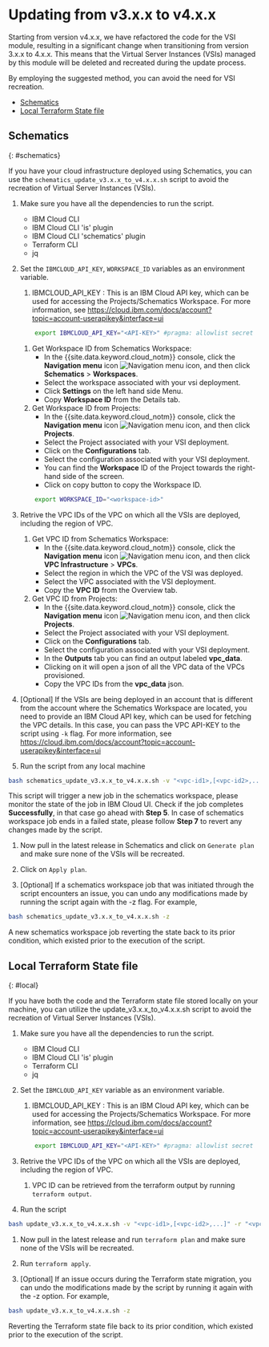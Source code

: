 # Updating from v3.x.x to v4.x.x

Starting from version v4.x.x, we have refactored the code for the VSI module, resulting in a significant change when transitioning from version 3.x.x to 4.x.x. This means that the Virtual Server Instances (VSIs) managed by this module will be deleted and recreated during the update process.

By employing the suggested method, you can avoid the need for VSI recreation.

- [Schematics](#schematics)
- [Local Terraform State file](#local)

## Schematics
{: #schematics}

If you have your cloud infrastructure deployed using Schematics, you can use the  `schematics_update_v3.x.x_to_v4.x.x.sh` script to avoid the recreation of Virtual Server Instances (VSIs).

1. Make sure you have all the dependencies to run the script.
    - IBM Cloud CLI
    - IBM Cloud CLI 'is' plugin
    - IBM Cloud CLI 'schematics' plugin
    - Terraform CLI
    - jq

1. Set the `IBMCLOUD_API_KEY`, `WORKSPACE_ID` variables as an environment variable.
    1. IBMCLOUD_API_KEY : This is an IBM Cloud API key, which can be used for accessing the Projects/Schematics Workspace. For more information, see https://cloud.ibm.com/docs/account?topic=account-userapikey&interface=ui
    ```sh
        export IBMCLOUD_API_KEY="<API-KEY>" #pragma: allowlist secret
    ```

    1. Get Workspace ID from Schematics Workspace:
        - In the {{site.data.keyword.cloud_notm}} console, click the **Navigation menu** icon ![Navigation menu icon](../icons/icon_hamburger.svg "Menu"), and then click **Schematics** > **Workspaces**.
        - Select the workspace associated with your vsi deployment.
        - Click **Settings** on the left hand side Menu.
        - Copy **Workspace ID** from the Details tab.
    1. Get Workspace ID from Projects:
        - In the {{site.data.keyword.cloud_notm}} console, click the **Navigation menu** icon ![Navigation menu icon](../icons/icon_hamburger.svg "Menu"), and then click **Projects**.
        - Select the Project associated with your VSI deployment.
        - Click on the **Configurations** tab.
        - Select the configuration associated with your VSI deployment.
        - You can find the **Workspace** ID of the Project towards the right-hand side of the screen.
        - Click on copy button to copy the Workspace ID.
    ```sh
        export WORKSPACE_ID="<workspace-id>"
    ```

1. Retrive the VPC IDs of the VPC on which all the VSIs are deployed, including the region of VPC.
    1. Get VPC ID from Schematics Workspace:
        - In the {{site.data.keyword.cloud_notm}} console, click the **Navigation menu** icon ![Navigation menu icon](../icons/icon_hamburger.svg "Menu"), and then click **VPC Infrastructure** > **VPCs**.
        - Select the region in which the VPC of the VSI was deployed.
        - Select the VPC associated with the VSI deployment.
        - Copy the **VPC ID** from the Overview tab.
    1. Get VPC ID from Projects:
        - In the {{site.data.keyword.cloud_notm}} console, click the **Navigation menu** icon ![Navigation menu icon](../icons/icon_hamburger.svg "Menu"), and then click **Projects**.
        - Select the Project associated with your VSI deployment.
        - Click on the **Configurations** tab.
        - Select the configuration associated with your VSI deployment.
        - In the **Outputs** tab you can find an output labeled **vpc_data**.
        - Clicking on it will open a json of all the VPC data of the VPCs provisioned.
        - Copy the VPC IDs from the **vpc_data** json.

1. [Optional] If the VSIs are being deployed in an account that is different from the account where the Schematics Workspace are located, you need to provide an IBM Cloud API key, which can be used for fetching the VPC details. In this case, you can pass the VPC API-KEY to the script using `-k` flag. For more information, see https://cloud.ibm.com/docs/account?topic=account-userapikey&interface=ui

1. Run the script from any local machine
```sh
bash schematics_update_v3.x.x_to_v4.x.x.sh -v "<vpc-id1>,[<vpc-id2>,...]" -r "<vpc-region> [-k <vpc-ibm-api-key>]"
```
This script will trigger a new job in the schematics workspace, please monitor the state of the job in IBM Cloud UI. Check if the job completes **Successfully**, in that case go ahead with **Step 5**. In case of schematics workspace job ends in a failed state, please follow **Step 7** to revert any changes made by the script.

1. Now pull in the latest release in Schematics and click on `Generate plan` and make sure none of the VSIs will be recreated.

1. Click on `Apply plan`.

1. [Optional] If a schematics workspace job that was initiated through the script encounters an issue, you can undo any modifications made by running the script again with the -z flag. For example,
```sh
bash schematics_update_v3.x.x_to_v4.x.x.sh -z
```
A new schematics workspace job reverting the state back to its prior condition, which existed prior to the execution of the script.

## Local Terraform State file
{: #local}

If you have both the code and the Terraform state file stored locally on your machine, you can utilize the update_v3.x.x_to_v4.x.x.sh script to avoid the recreation of Virtual Server Instances (VSIs).

1. Make sure you have all the dependencies to run the script.
    - IBM Cloud CLI
    - IBM Cloud CLI 'is' plugin
    - Terraform CLI
    - jq

1. Set the `IBMCLOUD_API_KEY` variable as an environment variable.
    1. IBMCLOUD_API_KEY : This is an IBM Cloud API key, which can be used for accessing the Projects/Schematics Workspace. For more information, see https://cloud.ibm.com/docs/account?topic=account-userapikey&interface=ui
    ```sh
        export IBMCLOUD_API_KEY="<API-KEY>" #pragma: allowlist secret
    ```

1. Retrive the VPC IDs of the VPC on which all the VSIs are deployed, including the region of VPC.
    1. VPC ID can be retrieved from the terraform output by running `terraform output`.

1. Run the script
```sh
bash update_v3.x.x_to_v4.x.x.sh -v "<vpc-id1>,[<vpc-id2>,...]" -r "<vpc-region>"
```

1. Now pull in the latest release and run `terraform plan` and make sure none of the VSIs will be recreated.

1. Run `terraform apply`.

1. [Optional] If an issue occurs during the Terraform state migration, you can undo the modifications made by the script by running it again with the -z option. For example,
```sh
bash update_v3.x.x_to_v4.x.x.sh -z
```
Reverting the Terraform state file back to its prior condition, which existed prior to the execution of the script.
